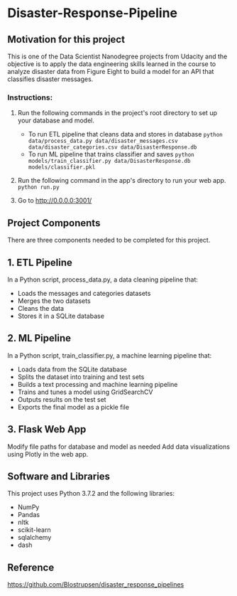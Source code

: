 # Disaster-Response-Pipeline

## Motivation for this project

This is one of the Data Scientist Nanodegree projects from Udacity and the objective is to apply the data engineering skills learned in the course to analyze disaster data from Figure Eight to build a model for an API that classifies disaster messages. 

### Instructions:
1. Run the following commands in the project's root directory to set up your database and model.

    - To run ETL pipeline that cleans data and stores in database
        `python data/process_data.py data/disaster_messages.csv data/disaster_categories.csv data/DisasterResponse.db`
    - To run ML pipeline that trains classifier and saves
        `python models/train_classifier.py data/DisasterResponse.db models/classifier.pkl`

2. Run the following command in the app's directory to run your web app.
    `python run.py`

3. Go to http://0.0.0.0:3001/


## Project Components
There are three components needed to be completed for this project.

## 1. ETL Pipeline
In a Python script, process_data.py, a data cleaning pipeline that:

- Loads the messages and categories datasets
- Merges the two datasets
- Cleans the data
- Stores it in a SQLite database

## 2. ML Pipeline
In a Python script, train_classifier.py, a machine learning pipeline that:

- Loads data from the SQLite database
- Splits the dataset into training and test sets
- Builds a text processing and machine learning pipeline
- Trains and tunes a model using GridSearchCV
- Outputs results on the test set
- Exports the final model as a pickle file

## 3. Flask Web App
Modify file paths for database and model as needed
Add data visualizations using Plotly in the web app.

## Software and Libraries
This project uses Python 3.7.2 and the following libraries:

- NumPy
- Pandas
- nltk
- scikit-learn
- sqlalchemy
- dash

## Reference

https://github.com/Blostrupsen/disaster_response_pipelines


